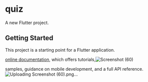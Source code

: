 # quiz

A new Flutter project.

## Getting Started

This project is a starting point for a Flutter application.

[online documentation](https://docs.flutter.dev/), which offers tutorials,![Screenshot (60)](https://github.com/Shathaalginim/qize/assets/96876056/fe33bd46-81f1-491a-a164-4575830c5c28)

samples, guidance on mobile development, and a full API reference.
![Uploading Screenshot (60).png…]()
